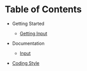 
# Table of Contents

* Getting Started
  * [Getting Input](Getting-Input)
  
* Documentation
  * [Input](Input.md)
  
* [Coding Style](Coding-Style)